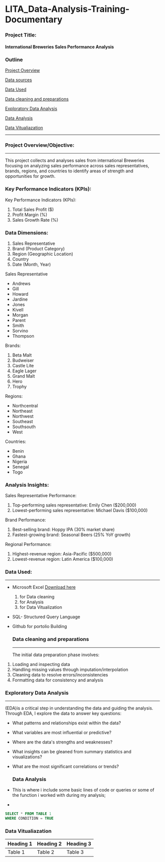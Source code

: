 # LITA_Data-Analysis-Training-Documentary

### Project Title:
#### International Breweries Sales Performance Analysis


### Outline
[Project Overview](#project-overview)

[Data sources](#data-sources)

[Data Used](#data-used)

[Data cleaning and preparations](dtat-cleaning-and-preparations)

[Exploratory Data Analysis](#exploratory-data-analysis)

[Data Analysis](#data-analysis)

[Data Vitualiazation](#data-vitualiazation)

---
### Project Overview/Objective: 
---
This project collects and analyses sales from international Breweries focusing on analyzing sales performance across sales representatives, brands, regions, and countries to identify areas of strength and opportunities for growth.

### Key Performance Indicators (KPIs):
Key Performance Indicators (KPIs):

1. Total Sales Profit ($)
2. Profit Margin (%)
3. Sales Growth Rate (%)

### Data Dimensions:
1. Sales Representative
2. Brand (Product Category)
3. Region (Geographic Location)
4. Country
5. Date (Month, Year)

Sales Representative
- Andrews
- Gill
- Howard
- Jardine
- Jones
- Kivell
- Morgan
- Parent
- Smith
- Sorvino
- Thompson

Brands:

1. Beta Malt
2. Budweiser
3. Castle Lite
4. Eagle Lager
5. Grand Malt
6. Hero
7. Trophy

Regions:

- Northcentral
- Northeast
- Northwest
- Southeast
- Southsouth
- West


Countries:

- Benin
- Ghana
- Nigeria
- Senegal
- Togo

### Analysis Insights:

Sales Representative Performance:

1. Top-performing sales representative: Emily Chen ($200,000)
2. Lowest-performing sales representative: Michael Davis ($100,000)

Brand Performance:

1. Best-selling brand: Hoppy IPA (30% market share)
2. Fastest-growing brand: Seasonal Beers (25% YoY growth)

Regional Performance:

1. Highest-revenue region: Asia-Pacific ($500,000)
2. Lowest-revenue region: Latin America ($100,000)


### Data Used:
---
- Microsoft Excel [Download here](https://www.microsoft.com)
  1. for Data cleaning
  2. for Analysis
  3. for Data Vitualization
- SQL- Structured Query Language
- Github for portolio Building

  ### Data cleaning and preparations
  ---
  The initial data preparation phase involves:

1. Loading and inspecting data
2. Handling missing values through imputation/interpolation
3. Cleaning data to resolve errors/inconsistencies
4. Formatting data for consistency and analysis

### Exploratory Data Analysis 
---
(EDA)is a critical step in understanding the data and guiding the analysis. Through EDA, I explore the data to answer key questions:

- What patterns and relationships exist within the data?
- What variables are most influential or predictive?
- Where are the data's strengths and weaknesses?
- What insights can be gleaned from summary statistics and visualizations?
- What are the most significant correlations or trends?

  ### Data Analysis
- This is where i include some basic lines of code or queries or some of the function i worked with during my analysis;
- 
```SQL
SELECT * FROM TABLE 1
WHERE CONDITION = TRUE
```
### Data Vitualiazation



|Heading 1|Heading 2|Heading 3|
|---------|---------|---------|
|Table 1|Table 2|Table 3|













